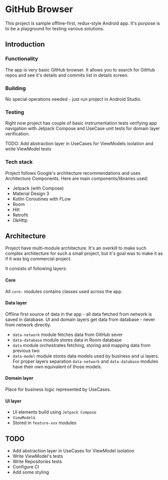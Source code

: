 GitHub Browser
===========================================================

This project is sample offline-first, redux-style Android app. It's purpose is to be a
playground for testing various solutions.

Introduction
-------------

### Functionality
The app is very basic GitHub browser. It allows you to search for GitHub repos and see it's details
and commits list in details screen.

### Building
No special operations needed - just run project in Android Studio.

### Testing
Right now project has couple of basic instrumentation tests verifying app navigation with Jetpack Compose
and UseCase unit tests for domain layer verification.

TODO: Add abstraction layer in UseCases for ViewModels isolation and write ViewModel tests

### Tech stack
Project follows Google's architecture recommendations and uses Architecture Components. Here are main
components/libraries used:

* Jetpack (with Compose)
* Material Design 3
* Kotlin Coroutines with FLow
* Room
* Hilt
* Retrofit
* OkHttp

## Architecture
Project have multi-module architecture. It's an overkill to make such complex architecture for such
a small project, but it's goal was to make it as if it was big commercial project.

It consists of following layers:

#### Core
All `core-` modules contains classes used across the app.

#### Data layer
Offline first source of data in the app - all data fetched from network is saved in database. UI and
domain layers get data from database - never from network directly.

* `data-network` module fetches data from GitHub sever
* `data-database` module stores data in Room database
* `data` module orchestrates fetching, storing and mapping data from previous two
* `data-model` module stores data models used by business and ui layers. For proper layers separation 
`data-network` and `data-database` modules have their own equivalent of those models.

#### Domain layer
Place for business logic represented by UseCases.

#### UI layer
* UI elements build using `Jetpack Compose`
* `ViewModel`s
* Stored in `feature-xxx` modules

## TODO
* Add abstraction layer in UseCases for ViewModel isolation
* Write ViewModel's tests
* Write Repositories tests
* Configure CI
* Add some styling